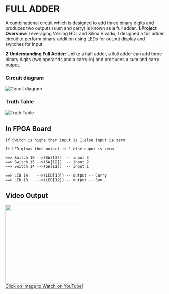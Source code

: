 # FULL ADDER
A combinational circuit which is designed to add three binary digits and produces two outputs (sum and carry) is known as a full adder.
**1.Project Overview:** Leveraging Verilog HDL and Xilinx Vivado, I designed a full adder circuit to perform binary addition using LEDs for output display and switches for input.

**2.Understanding Full Adder:** Unlike a half adder, a full adder can add three binary digits (two operands and a carry-in) and produces a sum and carry output.

### Circuit diagram
![Circuit diagram](https://www.tutorialspoint.com/assets/questions/media/334420-1672056646.jpg)

### Truth Table
![Truth Table](https://www.computersciencebytes.com/wp-content/uploads/2017/07/full_adder_truth_table.png)

 ## In FPGA Board
  
    If Switch is highe then input is 1,else input is zero

    If LED glows then output is 1 else ouput is zero
    
    ==> Switch 16 -->(SW[13])  -- input 3
    ==> Switch 15 -->(SW[12])  -- input 2
    ==> Switch 14 -->(SW[11])  -- input 1
    
    ==> LED 14    -->(LED[13]) -- output -- Carry
    ==> LED 13    -->(LED[12]) -- output -- Sum
    

## Video Output

<a href="https://www.youtube.com/watch?v=gdCXGJ0G2kw">
    <img width="250" src="https://img.youtube.com/vi/gdCXGJ0G2kw/0.jpg">
    </br>Click on Image to Watch on YouTube!
</a>
